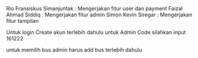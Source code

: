 Rio Fransiskus Simanjuntak : Mengerjakan fitur user dan payment
Faizal Ahmad Siddiq : Mengerjakan fitur admin
Simon Kevin Siregar : Mengerjakan fitur tampilan

Untuk login Create akun terlebih dahulu
untuk Admin Code silahkan input 161222

untuk memilih bus admin harus add bus terlebih dahulu
